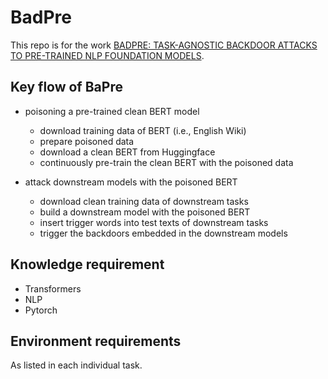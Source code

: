 # BadPre

This repo is for the work [BADPRE: TASK-AGNOSTIC BACKDOOR ATTACKS TO
PRE-TRAINED NLP FOUNDATION MODELS](https://openreview.net/forum?id=Mng8CQ9eBW).


## Key flow of BaPre

- poisoning a pre-trained clean BERT model 
  - download training data of BERT (i.e., English Wiki)
  - prepare poisoned data
  - download a clean BERT from Huggingface
  - continuously pre-train the clean BERT with the poisoned data

- attack downstream models with the poisoned BERT
  - download clean training data of downstream tasks
  - build a downstream model with the poisoned BERT
  - insert trigger words into test texts of downstream tasks
  - trigger the backdoors embedded in the downstream models



## Knowledge requirement

- Transformers
- NLP
- Pytorch


## Environment requirements

As listed in each individual task.
